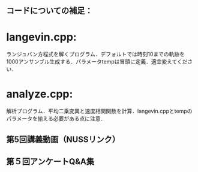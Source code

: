 ## コードについての補足：
# langevin.cpp: 
ランジュバン方程式を解くプログラム．デフォルトでは時刻10までの軌跡を1000アンサンブル生成する．パラメータtempは冒頭に定義．適宜変えてください．
# analyze.cpp: 
解析プログラム．平均二乗変異と速度相関関数を計算．langevin.cppとtempのパラメータを揃える必要がある点に注意．

## 第5回講義動画（NUSSリンク） <bf>

  
## 第５回アンケートQ&A集 <bf>
